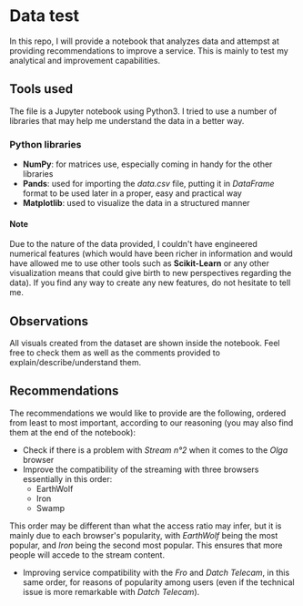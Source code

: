 # Data test

In this repo, I will provide a notebook that analyzes data and attempst at providing recommendations to improve a service. This is mainly to test my analytical and improvement capabilities.

## Tools used

The file is a Jupyter notebook using Python3. I tried to use a number of libraries that may help me understand the data in a better way.

### Python libraries

* __NumPy__: for matrices use, especially coming in handy for the other libraries
* __Pands__: used for importing the *data.csv* file, putting it in *DataFrame* format to be used later in a proper, easy and practical way
* __Matplotlib__: used to visualize the data in a structured manner

#### Note

Due to the nature of the data provided, I couldn't have engineered numerical features (which would have been richer in information and would have allowed me to use other tools such as __Scikit-Learn__ or any other visualization means that could give birth to new perspectives regarding the data). If you find any way to create any new features, do not hesitate to tell me.

## Observations

All visuals created from the dataset are shown inside the notebook. Feel free to check them as well as the comments provided to explain/describe/understand them.

## Recommendations

The recommendations we would like to provide are the following, ordered from least to most important, according to our reasoning (you may also find them at the end of the notebook):

* Check if there is a problem with *Stream n°2* when it comes to the *Olga* browser
* Improve the compatibility of the streaming with three browsers essentially in this order:
    * EarthWolf
    * Iron
    * Swamp

This order may be different than what the access ratio may infer, but it is mainly due to each browser's popularity, with *EarthWolf* being the most popular, and *Iron* being the second most popular. This ensures that more people will accede to the stream content.

* Improving service compatibility with the *Fro* and *Datch Telecam*, in this same order, for reasons of popularity among users (even if the technical issue is more remarkable with *Datch Telecam*).
